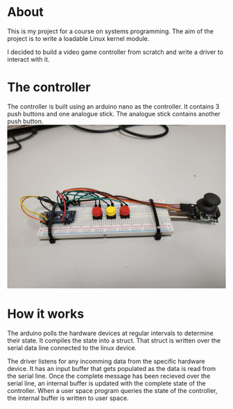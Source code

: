 # About
This is my project for a course on systems programming. The aim of the project is to write a loadable Linux kernel module.

I decided to build a video game controller from scratch and write a driver to interact with it.

# The controller
The controller is built using an arduino nano as the controller. It contains 3 push buttons and one analogue stick. The analogue stick contains another push button.
![image](img/nano1.jpg)

# How it works
The arduino polls the hardware devices at regular intervals to determine their state. It compiles the state into a struct. That struct is written over the serial data line connected to the linux device.

The driver listens for any incomming data from the specific hardware device. It has an input buffer that gets populated as the data is read from the serial line. Once the complete message has been recieved over the serial line, an internal buffer is updated with the complete state of the controller. When a user space program queries the state of the controller, the internal buffer is written to user space.